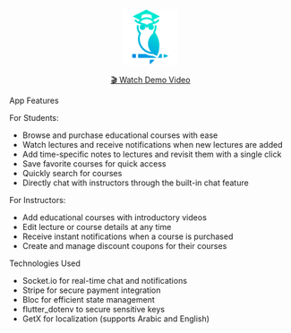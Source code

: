 <p align="center">
  <img src="assets/images/mainLogo.png" alt="App Logo" width="100">
</p>

<p align="center">
  <a href="assets/presentation.mp4" target="_blank">🎬 Watch Demo Video</a>
</p>

App Features

For Students:

- Browse and purchase educational courses with ease
- Watch lectures and receive notifications when new lectures are added
- Add time-specific notes to lectures and revisit them with a single click
- Save favorite courses for quick access
- Quickly search for courses
- Directly chat with instructors through the built-in chat feature

For Instructors:

- Add educational courses with introductory videos
- Edit lecture or course details at any time
- Receive instant notifications when a course is purchased
- Create and manage discount coupons for their courses

Technologies Used

- Socket.io for real-time chat and notifications
- Stripe for secure payment integration
- Bloc for efficient state management
- flutter_dotenv to secure sensitive keys
- GetX for localization (supports Arabic and English)
